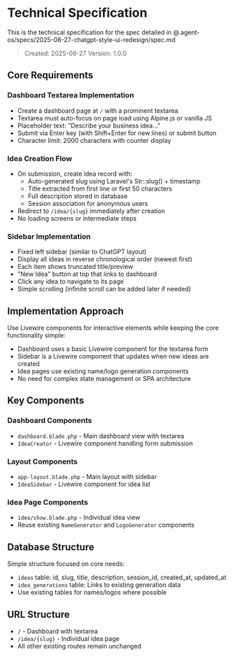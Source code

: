 # Technical Specification

This is the technical specification for the spec detailed in @.agent-os/specs/2025-08-27-chatgpt-style-ui-redesign/spec.md

> Created: 2025-08-27
> Version: 1.0.0

## Core Requirements

### Dashboard Textarea Implementation
- Create a dashboard page at `/` with a prominent textarea
- Textarea must auto-focus on page load using Alpine.js or vanilla JS
- Placeholder text: "Describe your business idea..."
- Submit via Enter key (with Shift+Enter for new lines) or submit button
- Character limit: 2000 characters with counter display

### Idea Creation Flow
- On submission, create idea record with:
  - Auto-generated slug using Laravel's Str::slug() + timestamp
  - Title extracted from first line or first 50 characters
  - Full description stored in database
  - Session association for anonymous users
- Redirect to `/idea/{slug}` immediately after creation
- No loading screens or intermediate steps

### Sidebar Implementation
- Fixed left sidebar (similar to ChatGPT layout)
- Display all ideas in reverse chronological order (newest first)
- Each item shows truncated title/preview
- "New Idea" button at top that links to dashboard
- Click any idea to navigate to its page
- Simple scrolling (infinite scroll can be added later if needed)

## Implementation Approach

Use Livewire components for interactive elements while keeping the core functionality simple:
- Dashboard uses a basic Livewire component for the textarea form
- Sidebar is a Livewire component that updates when new ideas are created
- Idea pages use existing name/logo generation components
- No need for complex state management or SPA architecture

## Key Components

### Dashboard Components
- `dashboard.blade.php` - Main dashboard view with textarea
- `IdeaCreator` - Livewire component handling form submission

### Layout Components  
- `app-layout.blade.php` - Main layout with sidebar
- `IdeaSidebar` - Livewire component for idea list

### Idea Page Components
- `idea/show.blade.php` - Individual idea view
- Reuse existing `NameGenerator` and `LogoGenerator` components

## Database Structure

Simple structure focused on core needs:
- `ideas` table: id, slug, title, description, session_id, created_at, updated_at
- `idea_generations` table: Links to existing generation data
- Use existing tables for names/logos where possible

## URL Structure

- `/` - Dashboard with textarea
- `/idea/{slug}` - Individual idea page
- All other existing routes remain unchanged